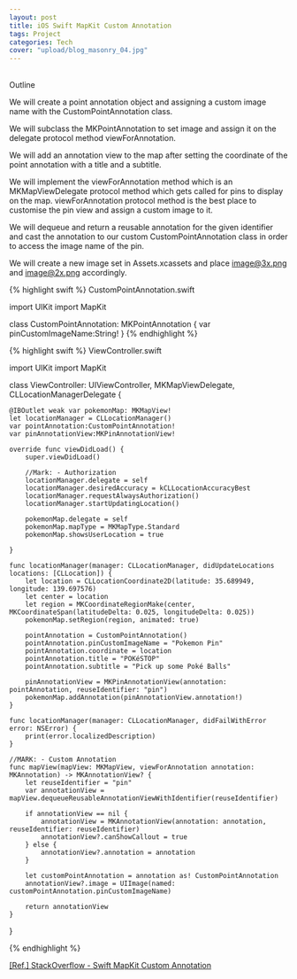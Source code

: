 ```yaml
---
layout: post
title: iOS Swift MapKit Custom Annotation
tags: Project
categories: Tech
cover: "upload/blog_masonry_04.jpg"
---
```


<br>
Outline

We will create a point annotation object and assigning a custom image name with the CustomPointAnnotation class.

We will subclass the MKPointAnnotation to set image and assign it on the delegate protocol method viewForAnnotation.

We will add an annotation view to the map after setting the coordinate of the point annotation with a title and a subtitle.

We will implement the viewForAnnotation method which is an MKMapViewDelegate protocol method which gets called for pins to display on the map. viewForAnnotation protocol method is the best place to customise the pin view and assign a custom image to it.

We will dequeue and return a reusable annotation for the given identifier and cast the annotation to our custom CustomPointAnnotation class in order to access the image name of the pin.

We will create a new image set in Assets.xcassets and place image@3x.png and image@2x.png accordingly.
<br>


{% highlight swift %}
CustomPointAnnotation.swift

import UIKit
import MapKit

class CustomPointAnnotation: MKPointAnnotation {
    var pinCustomImageName:String!
}
{% endhighlight %}

{% highlight swift %}
ViewController.swift

import UIKit
import MapKit

class ViewController: UIViewController, MKMapViewDelegate,  CLLocationManagerDelegate {


    @IBOutlet weak var pokemonMap: MKMapView!
    let locationManager = CLLocationManager()
    var pointAnnotation:CustomPointAnnotation!
    var pinAnnotationView:MKPinAnnotationView!

    override func viewDidLoad() {
        super.viewDidLoad()

        //Mark: - Authorization
        locationManager.delegate = self
        locationManager.desiredAccuracy = kCLLocationAccuracyBest
        locationManager.requestAlwaysAuthorization()
        locationManager.startUpdatingLocation()

        pokemonMap.delegate = self
        pokemonMap.mapType = MKMapType.Standard
        pokemonMap.showsUserLocation = true

    }

    func locationManager(manager: CLLocationManager, didUpdateLocations locations: [CLLocation]) {
        let location = CLLocationCoordinate2D(latitude: 35.689949, longitude: 139.697576)
        let center = location
        let region = MKCoordinateRegionMake(center, MKCoordinateSpan(latitudeDelta: 0.025, longitudeDelta: 0.025))
        pokemonMap.setRegion(region, animated: true)

        pointAnnotation = CustomPointAnnotation()
        pointAnnotation.pinCustomImageName = "Pokemon Pin"
        pointAnnotation.coordinate = location
        pointAnnotation.title = "POKéSTOP"
        pointAnnotation.subtitle = "Pick up some Poké Balls"

        pinAnnotationView = MKPinAnnotationView(annotation: pointAnnotation, reuseIdentifier: "pin")
        pokemonMap.addAnnotation(pinAnnotationView.annotation!)
    }

    func locationManager(manager: CLLocationManager, didFailWithError error: NSError) {
        print(error.localizedDescription)
    }

    //MARK: - Custom Annotation
    func mapView(mapView: MKMapView, viewForAnnotation annotation: MKAnnotation) -> MKAnnotationView? {
        let reuseIdentifier = "pin"
        var annotationView = mapView.dequeueReusableAnnotationViewWithIdentifier(reuseIdentifier)

        if annotationView == nil {
            annotationView = MKAnnotationView(annotation: annotation, reuseIdentifier: reuseIdentifier)
            annotationView?.canShowCallout = true
        } else {
            annotationView?.annotation = annotation
        }

        let customPointAnnotation = annotation as! CustomPointAnnotation
        annotationView?.image = UIImage(named: customPointAnnotation.pinCustomImageName)

        return annotationView
    }
}

{% endhighlight %}

[[Ref.] StackOverflow - Swift MapKit Custom Annotation](https://stackoverflow.com/questions/38274115/ios-swift-mapkit-custom-annotation)



